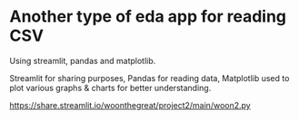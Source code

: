 # Another type of eda app for reading CSV

Using streamlit, pandas and matplotlib.

Streamlit for sharing purposes,
Pandas for reading data,
Matplotlib used to plot various graphs & charts for better understanding. 

https://share.streamlit.io/woonthegreat/project2/main/woon2.py
